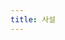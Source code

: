 ```yaml
---
title: 사설
---
```

<script>
    function add_posting(event, url, image, title, des)
    {
        console.log(url+" "+image+" "+title+" "+des);
        let hr = document.createElement('hr');
        let obj = event.target;
        let url_ = "https://giana-blog.netlify.app/" + url + "/";
        obj.style.background = 'aliceblue';
        obj.appendChild(hr);

        let div = document.createElemet('div');
        let image = document.createElement('img');
        
        image.setAttribute('src', "https://giana-blog.netlify.app/assets/"+image);
        obj.appendChild(image);

        div.setAttribute('class', 'post-body');
        let a = document.createElement('a');
        let h2 = document.createElement('h2');
        a.setAttribute('href', url_);
        a.setAttribute('class', "post-title");
        a.innerText = title;
        h2.appendChild(a);
        div.appendChild(h2);
        let span = document.createElement('span');
        span.innerText = des;
        div.appendChild(span);
        obj.appendChild(div);
        obj.appendChild(hr);
    }
</script>
    
<div class="posting" onload="add_posting(event, '왜-나는-바로-취업-전선에-뛰어들었는가' , 'interview.jpg', '왜 나는 바로 취업 전선에 뛰어들었나', '실제 사람들은 어떻게 일하는지 알고 싶었다.')"></div>

<style>
    .post-body
    {
        display:inline-block;
    }
    .posting
    {
        display: flex;
    }
</style>